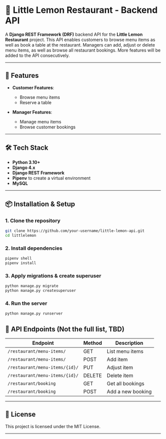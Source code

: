 # 🍋 Little Lemon Restaurant - Backend API

A **Django REST Framework (DRF)** backend API for the **Little Lemon Restaurant** project. This API enables customers to browse menu items as well as book a table at the restaurant. Managers can add, adjust or delete menu items, as well as browse all restaurant bookings. More features will be added to the API consecutively.

---

## 🚀 Features

- **Customer Features**:
  - Browse menu items
  - Reserve a table

- **Manager Features**:
  - Manage menu items
  - Browse customer bookings

---

## 🛠 Tech Stack

- **Python 3.10+**
- **Django 4.x**
- **Django REST Framework**
- **Pipenv** to create a virtual environment
- **MySQL**

---

## 📦 Installation & Setup

### 1. Clone the repository
```bash
git clone https://github.com/your-username/little-lemon-api.git
cd littlelemon
```

### 2. Install dependencies
```bash
pipenv shell
pipenv install
```

### 3. Apply migrations & create superuser
```bash
python manage.py migrate
python manage.py createsuperuser
```

### 4. Run the server
```bash
python manage.py runserver
```

## 🔑 API Endpoints (Not the full list, TBD)

| Endpoint                  | Method | Description                     |
|---------------------------|--------|---------------------------------|
| `/restaurant/menu-items/`       | GET    | List menu items               |
| `/restaurant/menu-items/`       | POST   | Add item             |
| `/restaurant/menu-items/{id}/`      | PUT  | Adjust item         |
| `/restaurant/menu-items/{id}/`      | DELETE  | Delete item          |
| `/restaurant/booking`      | GET  | Get all bookings          |
| `/restaurant/booking`      | POST  | Add a new booking       |

---

## 📄 License
This project is licensed under the MIT License.

---
